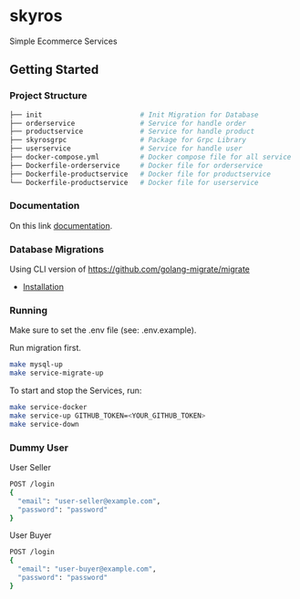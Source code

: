 # skyros

Simple Ecommerce Services

## Getting Started

### Project Structure

```bash
├── init                        # Init Migration for Database
├── orderservice                # Service for handle order
├── productservice              # Service for handle product
├── skyrosgrpc                  # Package for Grpc Library
├── userservice                 # Service for handle user
├── docker-compose.yml          # Docker compose file for all service
├── Dockerfile-orderservice     # Docker file for orderservice
├── Dockerfile-productservice   # Docker file for productservice
└── Dockerfile-productservice   # Docker file for userservice
```

### Documentation

On this link [documentation](https://app.swaggerhub.com/apis-docs/situmorangbastian/skyros/1.0.0).

### Database Migrations

Using CLI version of <https://github.com/golang-migrate/migrate>

* [Installation](https://github.com/golang-migrate/migrate/tree/master/cmd/migrate)

### Running

Make sure to set the .env file (see: .env.example).

Run migration first.

```bash
make mysql-up
make service-migrate-up
```

To start and stop the Services, run:

```bash
make service-docker
make service-up GITHUB_TOKEN=<YOUR_GITHUB_TOKEN>
make service-down
```

### Dummy User

User Seller

```bash
POST /login
{
  "email": "user-seller@example.com",
  "password": "password"
}
```

User Buyer

```bash
POST /login
{
  "email": "user-buyer@example.com",
  "password": "password"
}
```
